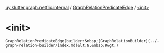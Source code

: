 [uy.klutter.graph.netflix.internal](../index.md) / [GraphRelationPredicateEdge](index.md) / [&lt;init&gt;](.)


# &lt;init&gt;

`GraphRelationPredicateEdge(builder:&nbsp;[GraphRelationBuilder](../-graph-relation-builder/index.md)&lt;N,&nbsp;R&gt;)`


